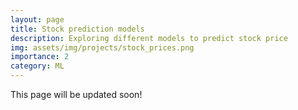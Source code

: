 ```yaml
---
layout: page
title: Stock prediction models
description: Exploring different models to predict stock price
img: assets/img/projects/stock_prices.png
importance: 2
category: ML
---
```


This page will be updated soon!
